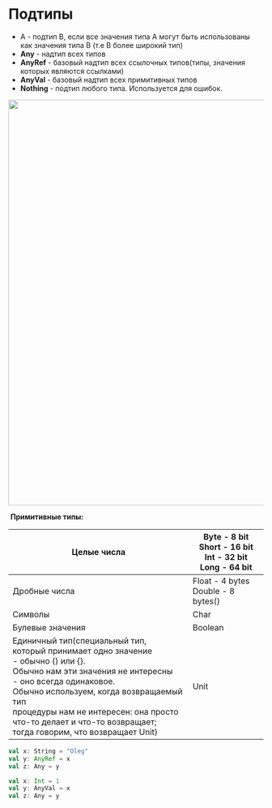 

# Подтипы

* A - подтип B, если все значения типа А могут быть использованы как значения типа В (т.е В более широкий тип)
* **Any** - надтип всех типов
* **AnyRef** - базовый надтип всех ссылочных типов(типы, значения которых являются ссылками)
* **AnyVal** - базовый надтип всех примитивных типов
* **Nothing** - подтип любого типа. Используется для ошибок.

<img src='classhierarchy.png' width='800'>

​	**Примитивные типы:**

| Целые числа                                                  | Byte - 8 bit<br />Short - 16 bit<br />Int - 32 bit<br />Long - 64 bit |
| ------------------------------------------------------------ | ------------------------------------------------------------ |
| Дробные числа                                                | Float - 4 bytes<br />Double - 8 bytes()                      |
| Символы                                                      | Char                                                         |
| Булевые значения                                             | Boolean                                                      |
| Единичный тип(специальный тип,<br /> который принимает одно значение<br /> - обычно () или {}. <br />Обычно нам эти значения не интересны<br /> - оно всегда одинаковое.<br />Обычно используем, когда возвращаемый тип<br />процедуры нам не интересен: она просто <br />что-то делает и что-то возвращает; <br />тогда говорим, что возвращает Unit) | Unit                                                         |

```scala
val x: String = "Oleg"
val y: AnyRef = x
val z: Any = y
```

```scala
val x: Int = 1
val y: AnyVal = x
val z: Any = y
```

